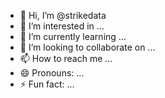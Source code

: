 - 👋 Hi, I’m @strikedata
- 👀 I’m interested in ...
- 🌱 I’m currently learning ...
- 💞️ I’m looking to collaborate on ...
- 📫 How to reach me ...
- 😄 Pronouns: ...
- ⚡ Fun fact: ...

<!---
strikedata/strikedata is a ✨ special ✨ repository because its `README.md` (this file) appears on your GitHub profile.
You can click the Preview link to take a look at your changes.
--->

